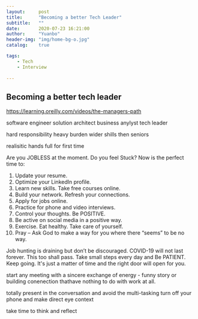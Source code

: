 ```yaml
---
layout:     post
title:      "Becoming a better Tech Leader"
subtitle:   ""
date:       2020-07-23 16:21:00
author:     "Yuanbo"
header-img: "img/home-bg-o.jpg"
catalog:    true

tags:
    - Tech
    - Interview
    
---
```



## Becoming a better tech leader

https://learning.oreilly.com/videos/the-managers-path

software engineer
solution architect
business anylyst 
tech leader 


hard responsibility 
heavy burden 
wider shills then seniors

realisitic 
hands full for first time 




Are you JOBLESS at the moment. Do you feel Stuck? Now is the perfect time to:

1. Update your resume.
2. Optimize your LinkedIn profile.
3. Learn new skills. Take free courses online.
4. Build your network. Refresh your connections.
5. Apply for jobs online.
6. Practice for phone and video interviews.
7. Control your thoughts. Be POSITIVE.
8. Be active on social media in a positive way.
9. Exercise. Eat healthy. Take care of yourself.
10. Pray – Ask God to make a way for you where there “seems” to be no way.

Job hunting is draining but don’t be discouraged. COVID-19 will not last forever. This too shall pass. Take small steps every day and Be PATIENT. Keep going. It's just a matter of time and the right door will open for you. 


start any meeting with a sincere exchange of energy - funny story 
or building conenection thathave nothing to do with work at all. 


totally present in the conversation and avoid the multi-tasking 
turn off your phone and make direct eye context 

take time to think and reflect 
